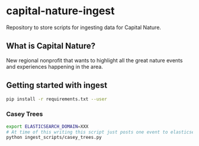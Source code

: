 # capital-nature-ingest

Repository to store scripts for ingesting data for Capital Nature.

## What is Capital Nature?

New regional nonprofit that wants to highlight all the great nature events and experiences happening in the area.

## Getting started with ingest

```bash
pip install -r requirements.txt --user
```

### Casey Trees

```bash
export ELASTICSEARCH_DOMAIN=XXX
# At time of this writing this script just posts one event to elasticsearch.
python ingest_scripts/casey_trees.py
```
